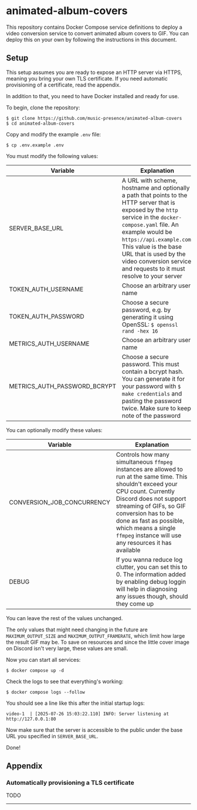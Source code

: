 # animated-album-covers

This repository contains Docker Compose service definitions
to deploy a video conversion service to convert animated album covers to GIF.
You can deploy this on your own by following the instructions in this document.

## Setup

This setup assumes you are ready to expose an HTTP server via HTTPS,
meaning you bring your own TLS certificate.
If you need automatic provisioning of a certificate,
read the appendix.

In addition to that, you need to have Docker installed and ready for use.

To begin, clone the repository:

```
$ git clone https://github.com/music-presence/animated-album-covers
$ cd animated-album-covers
```

Copy and modify the example `.env` file:

```
$ cp .env.example .env
```

You must modify the following values:

|Variable|Explanation|
|-|-|
|SERVER_BASE_URL|A URL with scheme, hostname and optionally a path that points to the HTTP  server that is exposed by the `http` service in the `docker-compose.yaml` file. An example would be `https://api.example.com`. This value is the base URL that is used by the video conversion service and requests to it must resolve to your server|
|TOKEN_AUTH_USERNAME|Choose an arbitrary user name|
|TOKEN_AUTH_PASSWORD|Choose a secure password, e.g. by generating it using OpenSSL: `$ openssl rand -hex 16`|
|METRICS_AUTH_USERNAME|Choose an arbitrary user name|
|METRICS_AUTH_PASSWORD_BCRYPT|Choose a secure password. This must contain a bcrypt hash. You can generate it for your password with `$ make credentials` and pasting the password twice. Make sure to keep note of the password|

You can optionally modify these values:

|Variable|Explanation|
|-|-|
|CONVERSION_JOB_CONCURRENCY|Controls how many simultaneous `ffmpeg` instances are allowed to run at the same time. This shouldn't exceed your CPU count. Currently Discord does not support streaming of GIFs, so GIF conversion has to be done as fast as possible, which means a single `ffmpeg` instance will use any resources it has available|
|DEBUG|If you wanna reduce log clutter, you can set this to 0. The information added by enabling debug loggin will help in diagnosing any issues though, should they come up|

You can leave the rest of the values unchanged.

The only values that might need changing in the future are `MAXIMUM_OUTPUT_SIZE` and `MAXIMUM_OUTPUT_FRAMERATE`, which limit how large the result GIF may be. To save on resources and since the little cover image on Discord isn't very large, these values are small.

Now you can start all services:

```
$ docker compose up -d
```

Check the logs to see that everything's working:

```
$ docker compose logs --follow
```

You should see a line like this after the initial startup logs:

```
video-1  | [2025-07-26 15:03:22.110] INFO: Server listening at http://127.0.0.1:80
```

Now make sure that the server is accessible to the public
under the base URL you specified in `SERVER_BASE_URL`.

Done!

## Appendix

### Automatically provisioning a TLS certificate

TODO

---
